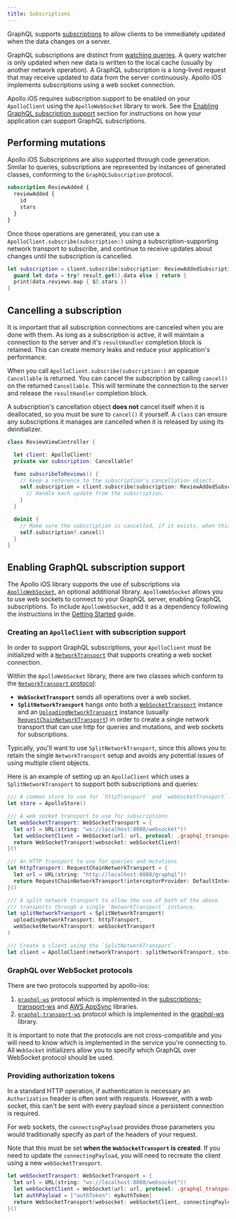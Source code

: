```yaml
---
title: Subscriptions
---
```


GraphQL supports [subscriptions](https://graphql.org/blog/subscriptions-in-graphql-and-relay/) to allow clients to be immediately updated when the data changes on a server.

GraphQL subscriptions are distinct from [watching queries](./queries#watching-queries). A query watcher is only updated when new data is written to the local cache (usually by another network operation). A GraphQL subscription is a long-lived request that may receive updated to data from the server continuously. Apollo iOS implements subscriptions using a web socket connection.

Apollo iOS requires subscription support to be enabled on your `ApolloClient` using the `ApolloWebSocket` library to work. See the [Enabling GraphQL subscription support](#enabling-graphql-subscription-support) section for instructions on how your application can support GraphQL subscriptions.

## Performing mutations

Apollo iOS Subscriptions are also supported through code generation. Similar to queries, subscriptions are represented by instances of generated classes, conforming to the `GraphQLSubscription` protocol.

```graphql title="ReviewAddedSubscription.graphql"
subscription ReviewAdded {
  reviewAdded {
    id
    stars
  }
}
```

Once those operations are generated, you can use a `ApolloClient.subscribe(subscription:)` using a subscription-supporting network transport to subscribe, and continue to receive updates about changes until the subscription is cancelled.

```swift
let subscription = client.subscribe(subscription: ReviewAddedSubscription()) { result in
  guard let data = try? result.get().data else { return }
  print(data.reviews.map { $0.stars })
}
```

## Cancelling a subscription

It is important that all subscription connections are canceled when you are done with them. As long as a subscription is active, it will maintain a connection to the server and it's `resultHandler` completion block is retained. This can create memory leaks and reduce your application's performance.

When you call `ApolloClient.subscribe(subscription:)` an opaque `Cancellable` is returned. You can cancel the subscription by calling `cancel()` on the returned `Cancellable`. This will terminate the connection to the server and release the `resultHandler` completion block.

A subscription's cancellation object **does not** cancel itself when it is deallocated, so you must be sure to `cancel()` it yourself. A `class` can ensure any subscriptions it manages are cancelled when it is released by using its deinitializer.

```swift
class ReviewViewController {

  let client: ApolloClient!
  private var subscription: Cancellable?

  func subscribeToReviews() {
    // Keep a reference to the subscription's cancellation object.
    self.subscription = client.subscribe(subscription: ReviewAddedSubscription()) { [weak self] result in
      // Handle each update from the subscription.
    }
  }

  deinit {
    // Make sure the subscription is cancelled, if it exists, when this object is deallocated.
    self.subscription?.cancel()
  }
}
```

## Enabling GraphQL subscription support

The Apollo iOS library supports the use of subscriptions via [`ApolloWebSocket`](api/ApolloSQLite/README/), an optional additional library. `ApolloWebSocket` allows you to use web sockets to connect to your GraphQL server, enabling GraphQL subscriptions. To include `ApolloWebSocket`, add it as a dependency following the instructions in the [Getting Started](./../get-started) guide.

### Creating an `ApolloClient` with subscription support

In order to support GraphQL subscriptions, your `ApolloClient` must be initialized with a [`NetworkTransport`](https://www.apollographql.com/docs/ios/docc/documentation/apollo/networktransport) that supports creating a web socket connection.

Within the `ApolloWebSocket` library, there are two classes which conform to the [`NetworkTransport` protocol](https://www.apollographql.com/docs/ios/docc/documentation/apollo/networktransport):

- **`WebSocketTransport`** sends all operations over a web socket.
- **`SplitNetworkTransport`** hangs onto both a [`WebSocketTransport`](api/ApolloWebSocket/classes/WebSocketTransport/) instance and an [`UploadingNetworkTransport`](api/Apollo/protocols/UploadingNetworkTransport/) instance (usually [`RequestChainNetworkTransport`](api/Apollo/classes/RequestChainNetworkTransport/)) in order to create a single network transport that can use http for queries and mutations, and web sockets for subscriptions.

Typically, you'll want to use `SplitNetworkTransport`, since this allows you to retain the single `NetworkTransport` setup and avoids any potential issues of using multiple client objects.

Here is an example of setting up an `ApolloClient` which uses a `SplitNetworkTransport` to support both subscriptions and queries:

```swift
/// A common store to use for `httpTransport` and `webSocketTransport`.
let store = ApolloStore()

/// A web socket transport to use for subscriptions
let webSocketTransport: WebSocketTransport = {
  let url = URL(string: "ws://localhost:8080/websocket")!
  let webSocketClient = WebSocket(url: url, protocol: .graphql_transport_ws)
  return WebSocketTransport(websocket: webSocketClient)
}()

/// An HTTP transport to use for queries and mutations
let httpTransport: RequestChainNetworkTransport = {
  let url = URL(string: "http://localhost:8080/graphql")!
  return RequestChainNetworkTransport(interceptorProvider: DefaultInterceptorProvider(store: store), endpointURL: url)
}()

/// A split network transport to allow the use of both of the above
/// transports through a single `NetworkTransport` instance.
let splitNetworkTransport = SplitNetworkTransport(
  uploadingNetworkTransport: httpTransport,
  webSocketNetworkTransport: webSocketTransport
)

/// Create a client using the `SplitNetworkTransport`.
let client = ApolloClient(networkTransport: splitNetworkTransport, store: store)
```

### GraphQL over WebSocket protocols

There are two protocols supported by apollo-ios:
1. [`graphql-ws`](https://github.com/apollographql/subscriptions-transport-ws/blob/master/PROTOCOL.md) protocol which is implemented in the [subscriptions-transport-ws](https://github.com/apollographql/subscriptions-transport-ws) and [AWS AppSync](https://docs.aws.amazon.com/appsync/latest/devguide/real-time-websocket-client.html#handshake-details-to-establish-the-websocket-connection) libraries.
2. [`graphql-transport-ws`](https://github.com/enisdenjo/graphql-ws/blob/master/PROTOCOL.md) protocol which is implemented in the [graphql-ws](https://github.com/enisdenjo/graphql-ws) library.

It is important to note that the protocols are not cross-compatible and you will need to know which is implemented in the service you're connecting to. All `WebSocket` initializers allow you to specify which GraphQL over WebSocket protocol should be used.

### Providing authorization tokens

In a standard HTTP operation, if authentication is necessary an `Authorization` header is often sent with requests. However, with a web socket, this can't be sent with every payload since a persistent connection is required.

For web sockets, the `connectingPayload` provides those parameters you would traditionally specify as part of the headers of your request.

Note that this must be set **when the `WebSocketTransport` is created**. If you need to update the `connectingPayload`, you will need to recreate the client using a new `webSocketTransport`.

```swift
let webSocketTransport: WebSocketTransport = {
  let url = URL(string: "ws://localhost:8080/websocket")!
  let webSocketClient = WebSocket(url: url, protocol: .graphql_transport_ws)
  let authPayload = ["authToken": myAuthToken]
  return WebSocketTransport(websocket: webSocketClient, connectingPayload: authPayload)
}()
```